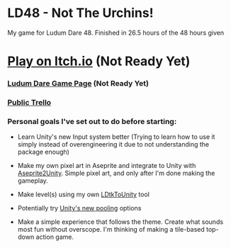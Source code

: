 # LD48 - Not The Urchins!
My game for Ludum Dare 48. Finished in 26.5 hours of the 48 hours given


# [Play on Itch.io](https://cammin.itch.io/not-the-urchins) (Not Ready Yet)
### [Ludum Dare Game Page](https://ldjam.com/events/ludum-dare/48/$243042) (Not Ready Yet)
### [Public Trello](https://trello.com/b/BvTN68Ud/ld48)

### Personal goals I've set out to do before starting:
- Learn Unity's new Input system better (Trying to learn how to use it simply instead of overengineering it due to not understanding the package enough)
- Make my own pixel art in Aseprite and integrate to Unity with [Aseprite2Unity](https://github.com/Seanba/Aseprite2Unity). Simple pixel art, and only after I'm done making the gameplay.
- Make level(s) using my own [LDtkToUnity](https://github.com/Cammin/LDtkUnity) tool
- Potentially try [Unity's new pooling](https://docs.unity3d.com/2021.1/Documentation/ScriptReference/Pool.ObjectPool_1.html) options  

- Make a simple experience that follows the theme. Create what sounds most fun without overscope. I'm thinking of making a tile-based top-down action game.
